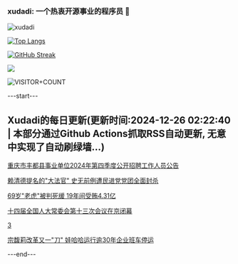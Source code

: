 ### xudadi: 一个热衷开源事业的程序员 👋

![xudadi](https://github-readme-stats-git-masterorgs-github-readme-stats-team.vercel.app/api?username=xudadi)

[![Top Langs](https://github-readme-stats.vercel.app/api/top-langs/?username=xudadi)](https://github.com/anuraghazra/github-readme-stats)

[![GitHub Streak](https://streak-stats.demolab.com?user=xudadi&locale=zh_Hans)](https://git.io/streak-stats)

![](https://raw.githubusercontent.com/xudadi/xudadi/main/assets/github-contribution-grid-snake.svg)

![VISITOR+COUNT](https://komarev.com/ghpvc/?username=xudadi&label=VISITOR+COUNT)


---start---

## Xudadi的每日更新(更新时间:2024-12-26 02:22:40 | 本部分通过Github Actions抓取RSS自动更新, 无意中实现了自动刷绿墙...)

[重庆市丰都县事业单位2024年第四季度公开招聘工作人员公告](https://www.gongkaoleida.com/article/2244693)

[赖清德提名的"大法官" 史无前例遭民进党党团全面封杀](https://m.163.com/news/article/JK9AJQPK0001899O.html)

[69岁"老虎"被判死缓 19年间受贿4.31亿](https://m.163.com/news/article/JK988LQM055040N3.html)

[十四届全国人大常委会第十三次会议在京闭幕](https://m.163.com/news/article/JK96K9I50001899O.html)

[3](https://m.163.com/touch/news/sub/domestic)

[宗馥莉改革又一"刀" 娃哈哈运行逾30年企业班车停运](https://m.163.com/news/article/JK8R4RPD0519APGA.html)

---end---
